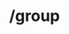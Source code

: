 ---
title: /group
position_number: 3.5
type: get
desc: Query group
auth_type: API Key

auths:
  - key: GoChat-Token
    value: 433578ab-84c2-4e02-4656-de55a8097c9f
    desc:

params:
  - key: limit
    value:
    desc: max number of querying groups
  - key: id
    value:
    desc: primary key of group
  - key: uuid
    value:
    desc: uuid of group
  - key: name
    value:
    desc: name of group

content_markdown: |-
  The priority order of parameter matching is: **limit** > **id** > **uuid** > **name** .
  {: .info}
  
  If the **limit** parameter is matched, return limited groups.
  {: .info}
  
  If no parameter is matched, querying all groups.
  {: .warning}

l_code_blocks:
  - code: |-
      curl --location --request GET 'localhost:1213/v1/group?limit=&id=&uuid=&name=' \
      --header 'GoChat-Token: 433578ab-84c2-4e02-4656-de55a8097c9f'
    title: cURL
    language: bash
  - code: |-
      var settings = {
        "url": "localhost:1213/v1/group?limit=&id=&uuid=&name=",
        "method": "GET",
        "timeout": 0,
        "headers": {
          "GoChat-Token": "433578ab-84c2-4e02-4656-de55a8097c9f"
        },
      };
      
      $.ajax(settings).done(function (response) {
        console.log(response);
      });
    title: jQuery
    language: javascript

r_code_blocks:
  - code: |-
      {
            "id": 1,
            "uuid": "19aa6eeb-22e4-4ad9-728c-fa739598e71e",
            "name": "group_1",
            "admin_id": 1,
            "token": "298fbgv479bv",
            "created_at": "2021-09-14T11:33:50Z"
      }
    title: Resp_group
    language: json
  - code: |-
      [
          {
              "id": 1,
              "uuid": "19aa6eeb-22e4-4ad9-728c-fa739598e71e",
              "name": "group_1",
              "admin_id": 1,
              "token": "298fbgv479bv",
              "created_at": "2021-09-14T11:33:50Z"
          },
          {
              "id": 2,
              "uuid": "7f755179-8ce9-489a-701d-d25c0fc25fd4",
              "name": "group_2",
              "admin_id": 2,
              "token": "nckjwbh398hc3",
              "created_at": "2021-09-14T11:41:56Z"
          }
      ]
    title: Resp_groups
    language: json
  - code: |-
      {
          "error": "sql: no rows in result set"
      }
    title: Error
    language: json
---